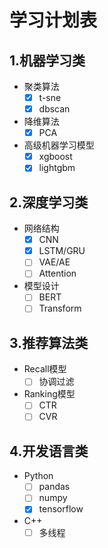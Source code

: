 # 学习计划表

## 1.机器学习类

- 聚类算法
  - [x] t-sne
  - [x] dbscan

- 降维算法
  - [x] PCA

- 高级机器学习模型
  - [x] xgboost
  - [x] lightgbm

## 2.深度学习类

- 网络结构
  - [x] CNN
  - [x] LSTM/GRU
  - [ ] VAE/AE
  - [ ] Attention

- 模型设计
  - [ ] BERT
  - [ ] Transform

## 3.推荐算法类

- Recall模型
  - [ ] 协调过滤
- Ranking模型
  - [ ] CTR
  - [ ] CVR

## 4.开发语言类

- Python
  - [ ] pandas
  - [ ] numpy
  - [x] tensorflow

- C++
  - [ ] 多线程
